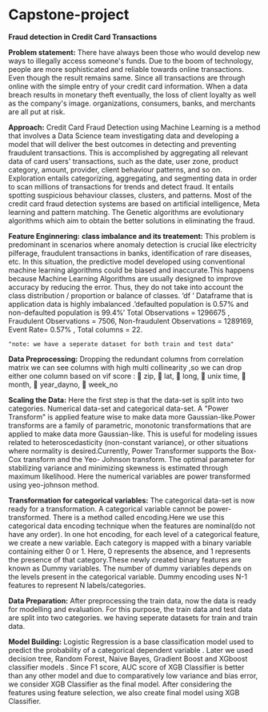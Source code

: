 # Capstone-project
**Fraud detection in Credit Card Transactions**

**Problem statement:**
  There have always been those who would develop new ways to illegally access someone's funds. Due to the boom of technology, people are more sophisticated and reliable towards online transactions. Even though the result remains same. Since all transactions are through online with the simple entry of your credit card information. When a data breach results in monetary theft eventually, the loss of client loyalty as well as the company's image. organizations, consumers, banks, and merchants are all put at risk.

**Approach:**
  Credit Card Fraud Detection using Machine Learning is a method that involves a Data Science team investigating data and developing a model that will deliver the best outcomes in detecting and preventing fraudulent transactions. This is accomplished by aggregating all relevant data of card users' transactions, such as the date, user zone, product category, amount, provider, client behaviour patterns, and so on. Exploration entails categorizing, aggregating, and segmenting data in order to scan millions of transactions for trends and detect fraud. It entails spotting suspicious behaviour classes, clusters, and patterns. Most of the credit card fraud detection systems are based on artificial intelligence, Meta learning and pattern matching. The Genetic algorithms are evolutionary algorithms which aim to obtain the better 
solutions in eliminating the fraud.

**Feature Enginnering:**
  **class imbalance and its treatement:**
    This problem is predominant in scenarios where anomaly detection is crucial like electricity pilferage, fraudulent transactions in banks, identification of rare diseases, etc. In this situation, the predictive model developed using conventional machine learning algorithms could be biased and inaccurate.This happens because Machine Learning Algorithms are usually designed to improve accuracy by reducing the error. Thus, they do not take into account the class distribution / proportion or balance of classes. ‘df ’ Dataframe that is application data is highly imbalanced .’defaulted population is 0.57% and non-defaulted population is 99.4%’ Total Observations = 1296675 , Fraudulent Observations = 7506, Non-fraudulent Observations = 1289169, Event Rate= 0.57% , Total columns = 22.
 
    "note: we have a seperate dataset for both train and test data"
  
  **Data Preprocessing:**
    Dropping the redundant columns from correlation matrix we can see columns with high multi collinearity ,so we can drop either one column based on vif score : 
 zip,  lat,  long,  unix time,  month,  year_dayno,  week_no
  
  **Scaling the Data:**
    Here the first step is that the data-set is split into two categories. Numerical data-set and categorical data-set. A "Power Transform" is applied feature wise to make data more Gaussian-like.Power transforms are a family of parametric, monotonic transformations that are applied to make data more Gaussian-like. This is useful for modeling issues related to heteroscedasticity (non-constant variance), or other situations where normality is desired.Currently, Power Transformer supports the Box-Cox transform and the Yeo- Johnson transform. The optimal parameter for stabilizing variance and minimizing skewness is estimated through maximum likelihood. Here the numerical variables are power transformed using yeo-johnson method.
    
  **Transformation for categorical variables:**
    The categorical data-set is now ready for a transformation. A categorical variable cannot be power-transformed. There is a method called encoding.Here we use this
categorical data encoding technique when the features are nominal(do not have any order). In one hot encoding, for each level of a categorical feature, we create a new
variable. Each category is mapped with a binary variable containing either 0 or 1. Here, 0 represents the absence, and 1 represents the presence of that category.These
newly created binary features are known as Dummy variables. The number of dummy variables depends on the levels present in the categorical variable. Dummy encoding uses N-1 features to represent N labels/categories.

  **Data Preparation:**
    After preprocessing the train data, now the data is ready for modelling and evaluation. For this purpose, the train data and test data are split into two categories. we having seperate datasets for train and train data.
    
**Model Building:**
  Logistic Regression is a  base classification model used to predict the probability of a categorical dependent variable . Later we used decision tree, Random Forest, Naive Bayes, Gradient Boost and XGboost classifier models .
  Since F1 score, AUC score of XGB Classifier is better than any other model and due to comparatively low variance and bias error, we consider XGB Classifier as the final model. After considering the features using feature selection, we also  create final model using XGB Classifier.
